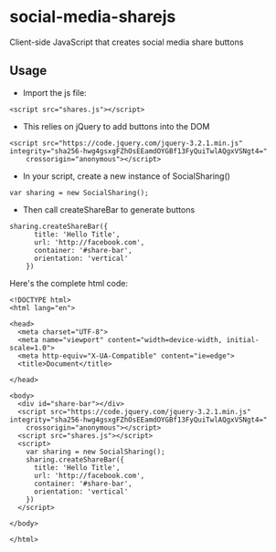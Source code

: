 # social-media-sharejs
Client-side JavaScript that creates social media share buttons

## Usage
* Import the js file:
```
<script src="shares.js"></script>
```
* This relies on jQuery to add buttons into the DOM
```
<script src="https://code.jquery.com/jquery-3.2.1.min.js" integrity="sha256-hwg4gsxgFZhOsEEamdOYGBf13FyQuiTwlAQgxVSNgt4="
    crossorigin="anonymous"></script>
```
* In your script, create a new instance of SocialSharing()
```
var sharing = new SocialSharing();
```
* Then call createShareBar to generate buttons
```
sharing.createShareBar({
      title: 'Hello Title',
      url: 'http://facebook.com',
      container: '#share-bar',
      orientation: 'vertical'
    })
```

Here's the complete html code:
```
<!DOCTYPE html>
<html lang="en">

<head>
  <meta charset="UTF-8">
  <meta name="viewport" content="width=device-width, initial-scale=1.0">
  <meta http-equiv="X-UA-Compatible" content="ie=edge">
  <title>Document</title>

</head>

<body>
  <div id="share-bar"></div>
  <script src="https://code.jquery.com/jquery-3.2.1.min.js" integrity="sha256-hwg4gsxgFZhOsEEamdOYGBf13FyQuiTwlAQgxVSNgt4="
    crossorigin="anonymous"></script>
  <script src="shares.js"></script>
  <script>
    var sharing = new SocialSharing();
    sharing.createShareBar({
      title: 'Hello Title',
      url: 'http://facebook.com',
      container: '#share-bar',
      orientation: 'vertical'
    })
  </script>

</body>

</html>
```
